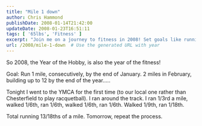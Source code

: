 ```yaml
---
title: "Mile 1 down"
author: Chris Hammond
publishDate: 2008-01-14T21:42:00
updateDate: 2008-01-23T16:51:11
tags: [ '65lbs', 'Fitness' ]
excerpt: "Join me on a journey to fitness in 2008! Set goals like running a mile by January and build up to 12 miles by year-end. Let's stay active together."
url: /2008/mile-1-down  # Use the generated URL with year
---
```

<P>So 2008, the Year of the Hobby, is also the year of the fitness!</P> <P>Goal: Run 1 mile, consecutively, by the end of January.&nbsp;2 miles in February, building up to 12 by the end of the year.....</P> <P>Tonight I went to the YMCA for the first time (to our local one rather than Chesterfield to play racquetball). I ran around the track. I ran 1/3rd a mile, walked 1/6th, ran 1/6th, walked 1/6th, ran 1/6th. Walked 1/9th, ran 1/18th.</P> <P>Total running 13/18ths of a mile. Tomorrow, repeat the process.</P> <P mce_keep="true">&nbsp;</P>


